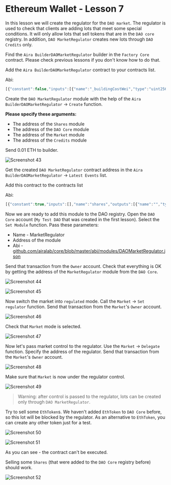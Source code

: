 # Ethereum Wallet - Lesson 7

In this lesson we will create the regulator for the `DAO market`. The regulator is used to check that clients are adding lots that meet some special conditions. It will only allow lots that sell tokens that are in the `DAO core` registry. 
In addition, `DAO MarketRegulator` creates new lots through `DAO Credits` only.

Find the `Aira BuilderDAOMarketRegulator` builder in the `Factory Core` contract. Please check previous lessons if you don't know how to do that.

Add the `Aira BuilderDAOMarketRegulator` contract to your contracts list.

Abi:
```js
[{"constant":false,"inputs":[{"name":"_buildingCostWei","type":"uint256"}],"name":"setCost","outputs":[],"type":"function"},{"constant":false,"inputs":[{"name":"_owner","type":"address"}],"name":"delegate","outputs":[],"type":"function"},{"constant":true,"inputs":[],"name":"buildingCostWei","outputs":[{"name":"","type":"uint256"}],"type":"function"},{"constant":false,"inputs":[{"name":"_proposal","type":"address"}],"name":"setProposal","outputs":[],"type":"function"},{"constant":true,"inputs":[],"name":"owner","outputs":[{"name":"","type":"address"}],"type":"function"},{"constant":false,"inputs":[{"name":"_shares","type":"address"},{"name":"_core","type":"address"},{"name":"_market","type":"address"},{"name":"_dao_credits","type":"address"}],"name":"create","outputs":[{"name":"","type":"address"}],"type":"function"},{"constant":false,"inputs":[{"name":"_cashflow","type":"address"}],"name":"setCashflow","outputs":[],"type":"function"},{"constant":true,"inputs":[],"name":"getLastContract","outputs":[{"name":"","type":"address"}],"type":"function"},{"constant":true,"inputs":[{"name":"","type":"address"},{"name":"","type":"uint256"}],"name":"getContractsOf","outputs":[{"name":"","type":"address"}],"type":"function"},{"inputs":[{"name":"_buildingCost","type":"uint256"},{"name":"_cashflow","type":"address"},{"name":"_proposal","type":"address"}],"type":"constructor"},{"anonymous":false,"inputs":[{"indexed":true,"name":"sender","type":"address"},{"indexed":true,"name":"instance","type":"address"}],"name":"Builded","type":"event"}]

```  

Create the `DAO MarketRegulator` module with the help of the `Aira BuilderDAOMarketRegulator` -> `Create` function.

**Please specify these arguments:**

- The address of the `Shares` module
- The address of the `DAO Core` module
- The address of the `Market` module
- The address of the `Credits` module

Send 0.01 ETH to builder. 

![Screenshot 43](/img/Screenshot_43.png)

Get the created `DAO MarketRegulator` contract address in the `Aira BuilderDAOMarketRegulator` -> `Latest Events` list.

Add this contract to the contracts list

Abi:  
```js
[{"constant":true,"inputs":[],"name":"shares","outputs":[{"name":"","type":"address"}],"type":"function"},{"constant":false,"inputs":[{"name":"_sale","type":"address"},{"name":"_quantity","type":"uint256"},{"name":"_price","type":"uint256"}],"name":"sale","outputs":[{"name":"","type":"address"}],"type":"function"},{"constant":true,"inputs":[],"name":"credits","outputs":[{"name":"","type":"address"}],"type":"function"},{"constant":false,"inputs":[{"name":"_lot","type":"address"}],"name":"notifyDeal","outputs":[],"type":"function"},{"constant":false,"inputs":[],"name":"sign","outputs":[{"name":"","type":"address"}],"type":"function"},{"constant":false,"inputs":[{"name":"_owner","type":"address"}],"name":"delegate","outputs":[],"type":"function"},{"constant":true,"inputs":[],"name":"market","outputs":[{"name":"","type":"address"}],"type":"function"},{"constant":true,"inputs":[],"name":"owner","outputs":[{"name":"","type":"address"}],"type":"function"},{"constant":true,"inputs":[{"name":"_asset","type":"address"}],"name":"currentRuleOf","outputs":[{"name":"","type":"address"}],"type":"function"},{"constant":false,"inputs":[{"name":"_buy","type":"address"},{"name":"_quantity","type":"uint256"},{"name":"_price","type":"uint256"}],"name":"buy","outputs":[{"name":"","type":"address"}],"type":"function"},{"constant":false,"inputs":[{"name":"_asset","type":"address"},{"name":"_rule","type":"address"},{"name":"_count","type":"uint256"}],"name":"pollUp","outputs":[],"type":"function"},{"constant":false,"inputs":[{"name":"_asset","type":"address"},{"name":"_count","type":"uint256"}],"name":"pollDown","outputs":[],"type":"function"},{"constant":true,"inputs":[],"name":"dao_core","outputs":[{"name":"","type":"address"}],"type":"function"},{"inputs":[{"name":"_shares","type":"address"},{"name":"_core","type":"address"},{"name":"_market","type":"address"},{"name":"_dao_credits","type":"address"}],"type":"constructor"},{"anonymous":false,"inputs":[{"indexed":true,"name":"sender","type":"address"},{"indexed":true,"name":"lot","type":"address"}],"name":"NewLot","type":"event"},{"anonymous":false,"inputs":[{"indexed":false,"name":"_value","type":"uint256"}],"name":"Emission","type":"event"},{"anonymous":false,"inputs":[{"indexed":true,"name":"sender","type":"address"},{"indexed":true,"name":"agent","type":"address"}],"name":"MarketAgentSign","type":"event"}]

```

Now we are ready to add this module to the DAO registry. Open the `DAO Core` account (`My Test DAO` that was created in the first lesson). Select the `Set Module` function. Pass these parameters:

- Name - MarketRegulator
- Address of the module 
- Abi - [github.com/airalab/core/blob/master/abi/modules/DAOMarketRegulator.json](github.com/airalab/core/blob/master/abi/modules/DAOMarketRegulator.json)

Send that transaction from the `Owner` account. Check that everything is OK by getting the address of the `MarketRegulator` module from the `DAO Core`.

![Screenshot 44](/img/Screenshot_44.png)

![Screenshot 45](/img/Screenshot_45.png)

Now switch the market into `regulated` mode. Call the `Market` -> `Set regulator` function. 
Send that transaction from the `Market`'s `Owner` account. 

![Screenshot 46](/img/Screenshot_46.png)

Check that `Market` mode is selected.

![Screenshot 47](/img/Screenshot_47.png)

Now let's pass market control to the regulator. Use the `Market` -> `Delegate` function. Specify the address of the regulator. Send that transaction from the `Market`'s `Owner` account.

![Screenshot 48](/img/Screenshot_48.png)

Make sure that `Market` is now under the regulator control.

![Screenshot 49](/img/Screenshot_49.png)

> Warning: after control is passed to the regulator, lots can be created only through `DAO MarketRegulator`.

Try to sell some `EthToken`s. We haven't added `EthToken` to `DAO Core` before, so this lot will be blocked by the regulator. As an alternative to `EthToken`, you can create any other token just for a test. 

![Screenshot 50](/img/Screenshot_50.png)

![Screenshot 51](/img/Screenshot_51.png)

As you can see - the contract can't be executed.

Selling some `Shares` (that were added to the `DAO Core` registry before) should work.

![Screenshot 52](/img/Screenshot_52.png)

